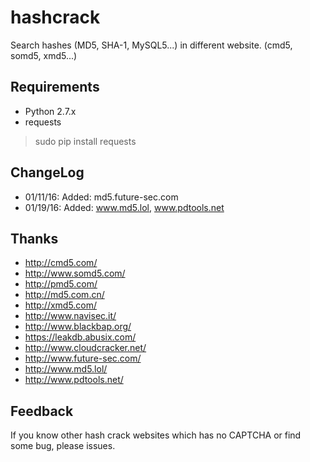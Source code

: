 # hashcrack
Search hashes (MD5, SHA-1, MySQL5...) in different website. (cmd5, somd5, xmd5...)
## Requirements
* Python 2.7.x
* requests
>sudo pip install requests

## ChangeLog
* 01/11/16: Added: md5.future-sec.com
* 01/19/16: Added: www.md5.lol, www.pdtools.net

## Thanks
* http://cmd5.com/
* http://www.somd5.com/
* http://pmd5.com/
* http://md5.com.cn/
* http://xmd5.com/
* http://www.navisec.it/
* http://www.blackbap.org/
* https://leakdb.abusix.com/
* http://www.cloudcracker.net/
* http://www.future-sec.com/
* http://www.md5.lol/
* http://www.pdtools.net/

## Feedback
If you know other hash crack websites which has no CAPTCHA or find some bug, please issues.
